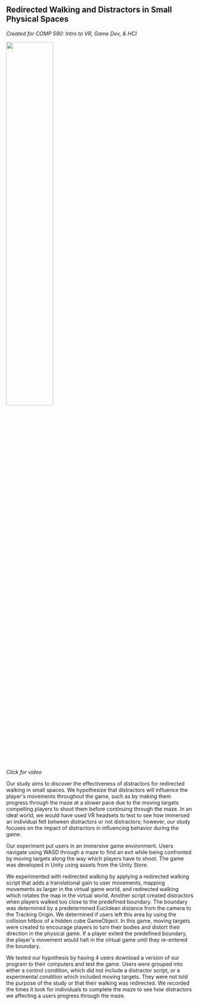 ##  Redirected Walking and Distractors in Small Physical Spaces
*Created for COMP 590: Intro to VR, Game Dev, & HCI*

[<img src="https://img.youtube.com/vi/Z2FioV4crCg/maxresdefault.jpg" width="50%">](https://youtu.be/Z2FioV4crCg)  
*Click for video*

Our study aims to discover the effectiveness of distractors for redirected walking in small spaces. We hypothesize that distractors will influence the player's movements throughout the game, such as by making them progress through the maze at a slower pace due to the moving targets compelling players to shoot them before continuing through the maze. In an ideal world, we would have used VR headsets to test to see how immersed an individual felt between distractors or not distractors; however, our study focuses on the impact of distractors in influencing behavior during the game.


Our experiment put users in an immersive game environment. Users navigate using WASD through a maze to find an exit while being confronted by moving targets along the way which players have to shoot. The game was developed in Unity using assets from the Unity Store. 

We experimented with redirected walking by applying a redirected walking script that adds a translational gain to user movements, mapping movements as larger in the virtual game world, and redirected walking which rotates the map in the virtual world. Another script created distractors when players walked too close to the predefined boundary. The boundary was determined by a predetermined Euclidean distance from the camera to the Tracking Origin. We determined if users left this area by using the collision hitbox of a hidden cube GameObject. In this game, moving targets were created to encourage players to turn their bodies and distort their direction in the physical game. If a player exited the predefined boundary, the player's movement would halt in the virtual game until they re-entered the boundary. 

We tested our hypothesis by having 4 users download a version of our program to their computers and test the game. Users were grouped into either a control condition, which did not include a distractor script, or a experimental condition which included moving targets. They were not told the purpose of the study or that their walking was redirected. We recorded the times it took for individuals to complete the maze to see how distractors we affecting a users progress through the maze.


